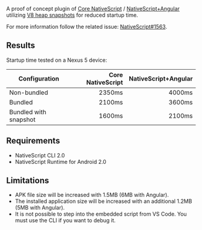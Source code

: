 A proof of concept plugin of [Core NativeScript](https://github.com/NativeScript/NativeScript) / [NativeScript+Angular](https://github.com/NativeScript/nativescript-angular) utilizing [V8 heap snapshots](http://v8project.blogspot.bg/2015/09/custom-startup-snapshots.html) for reduced startup time.

For more information follow the related issue: [NativeScript#1563](https://github.com/NativeScript/NativeScript/issues/1563).

## Results
Startup time tested on a Nexus 5 device:

| Configuration             | Core NativeScript | NativeScript+Angular |
| ------------------------- | ----------------: | ---------------------: |
| Non-bundled               |            2350ms |                 4000ms |
| Bundled                   |            2100ms |                 3600ms |
| Bundled with snapshot     |            1600ms |                 2100ms |

## Requirements
* NativeScript CLI 2.0
* NativeScript Runtime for Android 2.0

## Limitations
* APK file size will be increased with 1.5MB (6MB with Angular).
* The installed application size will be increased with an additional 1.2MB (5MB with Angular).
* It is not possible to step into the embedded script from VS Code. You must use the CLI if you want to debug it.
